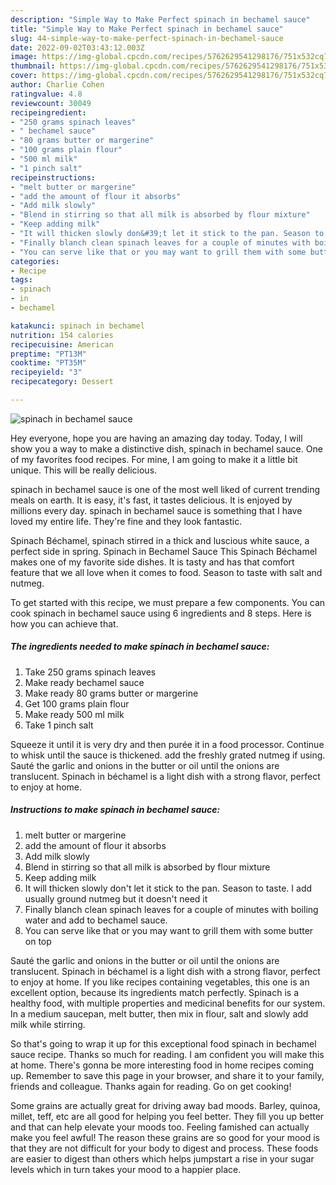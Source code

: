 ```yaml
---
description: "Simple Way to Make Perfect spinach in bechamel sauce"
title: "Simple Way to Make Perfect spinach in bechamel sauce"
slug: 44-simple-way-to-make-perfect-spinach-in-bechamel-sauce
date: 2022-09-02T03:43:12.003Z
image: https://img-global.cpcdn.com/recipes/5762629541298176/751x532cq70/spinach-in-bechamel-sauce-recipe-main-photo.jpg
thumbnail: https://img-global.cpcdn.com/recipes/5762629541298176/751x532cq70/spinach-in-bechamel-sauce-recipe-main-photo.jpg
cover: https://img-global.cpcdn.com/recipes/5762629541298176/751x532cq70/spinach-in-bechamel-sauce-recipe-main-photo.jpg
author: Charlie Cohen
ratingvalue: 4.8
reviewcount: 30049
recipeingredient:
- "250 grams spinach leaves"
- " bechamel sauce"
- "80 grams butter or margerine"
- "100 grams plain flour"
- "500 ml milk"
- "1 pinch salt"
recipeinstructions:
- "melt butter or margerine"
- "add the amount of flour it absorbs"
- "Add milk slowly"
- "Blend in stirring so that all milk is absorbed by flour mixture"
- "Keep adding milk"
- "It will thicken slowly don&#39;t let it stick to the pan. Season to taste. I add usually ground nutmeg but it doesn&#39;t need it"
- "Finally blanch clean spinach leaves for a couple of minutes with boiling water and add to bechamel sauce."
- "You can serve like that or you may want to grill them with some butter on top"
categories:
- Recipe
tags:
- spinach
- in
- bechamel

katakunci: spinach in bechamel 
nutrition: 154 calories
recipecuisine: American
preptime: "PT13M"
cooktime: "PT35M"
recipeyield: "3"
recipecategory: Dessert

---
```



![spinach in bechamel sauce](https://img-global.cpcdn.com/recipes/5762629541298176/751x532cq70/spinach-in-bechamel-sauce-recipe-main-photo.jpg)

Hey everyone, hope you are having an amazing day today. Today, I will show you a way to make a distinctive dish, spinach in bechamel sauce. One of my favorites food recipes. For mine, I am going to make it a little bit unique. This will be really delicious.

spinach in bechamel sauce is one of the most well liked of current trending meals on earth. It is easy, it's fast, it tastes delicious. It is enjoyed by millions every day. spinach in bechamel sauce is something that I have loved my entire life. They're fine and they look fantastic.

Spinach Béchamel, spinach stirred in a thick and luscious white sauce, a perfect side in spring. Spinach in Bechamel Sauce This Spinach Béchamel makes one of my favorite side dishes. It is tasty and has that comfort feature that we all love when it comes to food. Season to taste with salt and nutmeg.


To get started with this recipe, we must prepare a few components. You can cook spinach in bechamel sauce using 6 ingredients and 8 steps. Here is how you can achieve that.

<!--inarticleads1-->

##### The ingredients needed to make spinach in bechamel sauce:

1. Take 250 grams spinach leaves
1. Make ready  bechamel sauce
1. Make ready 80 grams butter or margerine
1. Get 100 grams plain flour
1. Make ready 500 ml milk
1. Take 1 pinch salt


Squeeze it until it is very dry and then purée it in a food processor. Continue to whisk until the sauce is thickened. add the freshly grated nutmeg if using. Sauté the garlic and onions in the butter or oil until the onions are translucent. Spinach in béchamel is a light dish with a strong flavor, perfect to enjoy at home. 

<!--inarticleads2-->

##### Instructions to make spinach in bechamel sauce:

1. melt butter or margerine
1. add the amount of flour it absorbs
1. Add milk slowly
1. Blend in stirring so that all milk is absorbed by flour mixture
1. Keep adding milk
1. It will thicken slowly don&#39;t let it stick to the pan. Season to taste. I add usually ground nutmeg but it doesn&#39;t need it
1. Finally blanch clean spinach leaves for a couple of minutes with boiling water and add to bechamel sauce.
1. You can serve like that or you may want to grill them with some butter on top


Sauté the garlic and onions in the butter or oil until the onions are translucent. Spinach in béchamel is a light dish with a strong flavor, perfect to enjoy at home. If you like recipes containing vegetables, this one is an excellent option, because its ingredients match perfectly. Spinach is a healthy food, with multiple properties and medicinal benefits for our system. In a medium saucepan, melt butter, then mix in flour, salt and slowly add milk while stirring. 

So that's going to wrap it up for this exceptional food spinach in bechamel sauce recipe. Thanks so much for reading. I am confident you will make this at home. There's gonna be more interesting food in home recipes coming up. Remember to save this page in your browser, and share it to your family, friends and colleague. Thanks again for reading. Go on get cooking!

Some grains are actually great for driving away bad moods. Barley, quinoa, millet, teff, etc are all good for helping you feel better. They fill you up better and that can help elevate your moods too. Feeling famished can actually make you feel awful! The reason these grains are so good for your mood is that they are not difficult for your body to digest and process. These foods are easier to digest than others which helps jumpstart a rise in your sugar levels which in turn takes your mood to a happier place.
